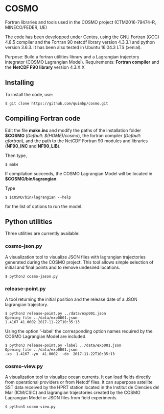 # COSMO

Fortran libraries and tools used in the COSMO project
(CTM2016-79474-R, MINECO/FEDER, UE)

The code has been developped under Centos, using the GNU Fortran (GCC)
4.8.5 compiler and the Fortran 90 netcdf library version 4.3.3.1 and python version 3.6.3. It has been also tested in Ubuntu 16.04.3 LTS (xenial).

Purpose: Build a fortran utilities library and a Lagrangian trajectory integrator (COSMO Lagrangian Model).
Requirements: **Fortran compiler** and the **NetCDF F90 library** version 4.3.X.X

## Installing

To install the code, use:

```
$ git clone https://github.com/quimbp/cosmo.git
```

## Compilling Fortran code

Edit the file **make.inc** and modify the paths of the installation folder **$COSMO** (*Default: $(HOME)/cosmo*), the fortran compiler (*Default: gfortran*), 
and the path to the NetCDF Fortran 90 modules and libraries (**NF90_INC** and
**NF90_LIB**).

Then type,

```
$ make
```

If compilation succeeds, the COSMO Lagrangian Model will be located in **$COSMO/bin/lagrangian**

Type
```
$ $COSMO/bin/lagrangian --help
```
for the list of options to run the model.

## Python utilities

Three utilities are currently available:

### cosmo-json.py 

A visualization tool to visualize JSON files with lagrangian trajectories generated during the COSMO project. This tool allows simple selection of initial and final points and to remove undesired locations.

``` 
$ python3 cosmo-jason.py
```

### release-point.py
A tool returning the initial position and the release date of a JSON lagrangian trajectory. 

```
$ python3 release-point.py ../data/exp001.json
Opening file ../data/exp0001.json
1.4167 41.0002 2017-11-22T10:35:13
```

Using the option '-label' the corresponding option names required by the COSMO Lagrangian Model are included.

```
$ python3 release-point.py -label ../data/exp001.json
Opening file ../data/exp0001.json
-xo  1.4167 -yo  41.0002  -do  2017-11-22T10:35:13
```


### cosmo-view.py

A visualization tool to visualize ocean currents. It can load fields directly from operational providers or from Netcdf files. It can superpose satellite SST data received by the HPRT station located in the Institut de Ciencies del Mar (ICM/CSIC) and lagrangian trajectories created by the COSMO Lagrangian Model or JSON files from field experiments.

```
$ python3 cosmo-view.py
```
